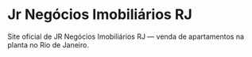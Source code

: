 # Jr Negócios Imobiliários RJ
Site oficial de JR Negócios Imobiliários RJ — venda de apartamentos na planta no Rio de Janeiro.
